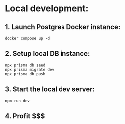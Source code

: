 # Local development:

## 1. Launch Postgres Docker instance:

```docker compose up -d```

## 2. Setup local DB instance:

```
npx prisma db seed
npx prisma migrate dev
npx prisma db push
```

## 3. Start the local dev server:

```npm run dev```

## 4. Profit $$$